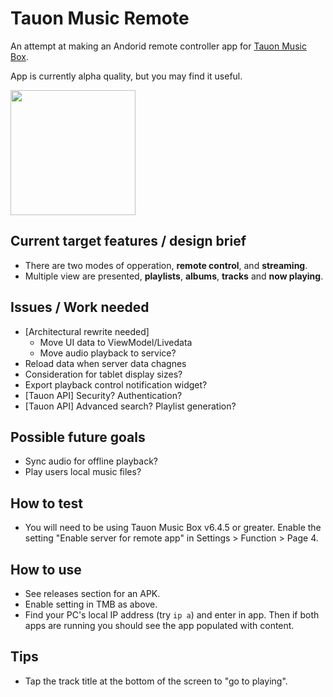 
# Tauon Music Remote

An attempt at making an Andorid remote controller app for [Tauon Music Box](https://github.com/Taiko2k/TauonMusicBox).

App is currently alpha quality, but you may find it useful.

<img width="200" src="https://user-images.githubusercontent.com/17271572/102763775-070d1d00-43df-11eb-8df6-b4dd4c854f31.jpg">

## Current target features / design brief

 - There are two modes of opperation, **remote control**, and **streaming**. 
 - Multiple view are presented, **playlists**, **albums**, **tracks** and **now playing**.

## Issues / Work needed

 - [Architectural rewrite needed]
    - Move UI data to ViewModel/Livedata
    - Move audio playback to service?
 - Reload data when server data chagnes
 - Consideration for tablet display sizes?
 - Export playback control notification widget?
 - [Tauon API] Security? Authentication?
 - [Tauon API] Advanced search? Playlist generation?
 
 
## Possible future goals

 - Sync audio for offline playback?
 - Play users local music files?
 
 ## How to test
 
  - You will need to be using Tauon Music Box v6.4.5 or greater. Enable the setting "Enable server for remote app" in Settings > Function > Page 4.

## How to use

- See releases section for an APK.
- Enable setting in TMB as above.
- Find your PC's local IP address (try `ip a`) and enter in app. Then if both apps are running you should see the app populated with content.

## Tips

- Tap the track title at the bottom of the screen to "go to playing".

